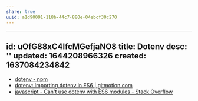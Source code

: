 ```yaml
---
share: true
uuid: a1d90091-118b-44c7-880e-04ebcf30c270
---
```

---
id: uOfG88xC4IfcMGefjaNO8
title: Dotenv
desc: ''
updated: 1644208966326
created: 1637084234842
---

* [dotenv - npm](https://www.npmjs.com/package/dotenv)
* [dotenv: Importing dotenv in ES6 | gitmotion.com](https://gitmotion.com/dotenv/105829698/importing-dotenv-in-es6)
* [javascript - Can't use dotenv with ES6 modules - Stack Overflow](https://stackoverflow.com/questions/64620877/cant-use-dotenv-with-es6-modules)
